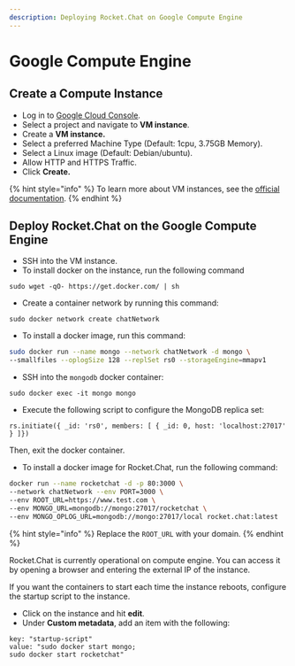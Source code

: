 ```yaml
---
description: Deploying Rocket.Chat on Google Compute Engine
---
```


# Google Compute Engine

## Create a Compute Instance

* Log in to [Google Cloud Console](https://console.cloud.google.com/).
* Select a project and navigate to **VM instance**.&#x20;
* Create a **VM instance.**
* Select a preferred Machine Type (Default: 1cpu, 3.75GB Memory).
* Select a Linux image (Default: Debian/ubuntu).
* Allow HTTP and HTTPS Traffic.
* Click **Create.**

{% hint style="info" %}
To learn more about VM instances, see the [official documentation](https://cloud.google.com/compute/docs/instances/create-start-instance).
{% endhint %}

## Deploy Rocket.Chat on the Google Compute Engine

* SSH into the VM instance.
* To install docker on the instance, run the following command

```
sudo wget -qO- https://get.docker.com/ | sh
```

* Create a container network by running this command:

```
sudo docker network create chatNetwork
```

* To install a docker image, run this command:

```bash
sudo docker run --name mongo --network chatNetwork -d mongo \
--smallfiles --oplogSize 128 --replSet rs0 --storageEngine=mmapv1
```

* SSH into the `mongodb` docker container:

```
sudo docker exec -it mongo mongo
```

* Execute the following script to configure the MongoDB replica set:&#x20;

```
rs.initiate({ _id: 'rs0', members: [ { _id: 0, host: 'localhost:27017' } ]})
```

Then, exit the docker container.

* To install a docker image for Rocket.Chat, run the following command:

```bash
docker run --name rocketchat -d -p 80:3000 \
--network chatNetwork --env PORT=3000 \
--env ROOT_URL=https://www.test.com \
--env MONGO_URL=mongodb://mongo:27017/rocketchat \
--env MONGO_OPLOG_URL=mongodb://mongo:27017/local rocket.chat:latest
```

{% hint style="info" %}
Replace the `ROOT_URL` with your domain.
{% endhint %}

Rocket.Chat is currently operational on compute engine. You can access it by opening a browser and entering the external IP of the instance.

If you want the containers to start each time the instance reboots, configure the startup script to the instance.

* Click on the instance and hit **edit**.
* Under **Custom metadata**, add an item with the following:

```
key: "startup-script"
value: "sudo docker start mongo;
sudo docker start rocketchat"
```
